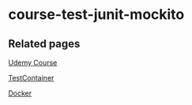 # course-test-junit-mockito

## Related pages

[Udemy Course](https://www.udemy.com/course/testing-spring-boot-application-with-junit-and-mockito/)

[TestContainer](https://testcontainers.org/)

[Docker](https://hub.docker.com/)
